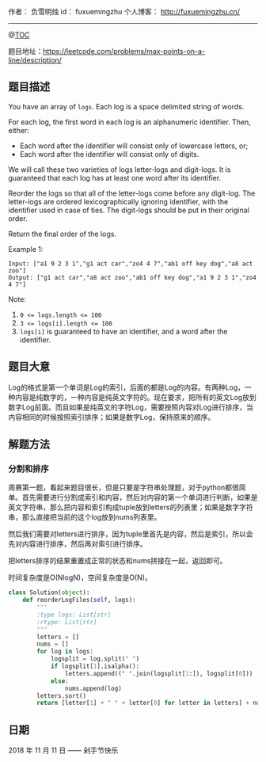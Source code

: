 作者： 负雪明烛
id：	fuxuemingzhu
个人博客：	http://fuxuemingzhu.cn/

---
@[TOC](目录)


题目地址：https://leetcode.com/problems/max-points-on-a-line/description/


## 题目描述

You have an array of ``logs``.  Each log is a space delimited string of words.

For each log, the first word in each log is an alphanumeric identifier.  Then, either:

- Each word after the identifier will consist only of lowercase letters, or;
- Each word after the identifier will consist only of digits.

We will call these two varieties of logs letter-logs and digit-logs.  It is guaranteed that each log has at least one word after its identifier.

Reorder the logs so that all of the letter-logs come before any digit-log.  The letter-logs are ordered lexicographically ignoring identifier, with the identifier used in case of ties.  The digit-logs should be put in their original order.

Return the final order of the logs.

 

Example 1:

    Input: ["a1 9 2 3 1","g1 act car","zo4 4 7","ab1 off key dog","a8 act zoo"]
    Output: ["g1 act car","a8 act zoo","ab1 off key dog","a1 9 2 3 1","zo4 4 7"]
 

Note:

1. ``0 <= logs.length <= 100``
1. ``3 <= logs[i].length <= 100``
1. ``logs[i]`` is guaranteed to have an identifier, and a word after the identifier.

## 题目大意

Log的格式是第一个单词是Log的索引，后面的都是Log的内容。有两种Log，一种内容是纯数字的，一种内容是纯英文字符的。现在要求，把所有的英文Log放到数字Log前面。而且如果是纯英文的字符Log，需要按照内容对Log进行排序，当内容相同的时候按照索引排序；如果是数字Log，保持原来的顺序。


## 解题方法

### 分割和排序

周赛第一题，看起来题目很长，但是只要是字符串处理题，对于python都很简单。首先需要进行分割成索引和内容，然后对内容的第一个单词进行判断，如果是英文字符串，那么把内容和索引构成tuple放到letters的列表里；如果是数字字符串，那么直接把当前的这个log放到nums列表里。

然后我们需要对letters进行排序，因为tuple里首先是内容，然后是索引，所以会先对内容进行排序，然后再对索引进行排序。

把letters排序的结果重置成正常的状态和nums拼接在一起，返回即可。

时间复杂度是O(NlogN)，空间复杂度是O(N)。

```python
class Solution(object):
    def reorderLogFiles(self, logs):
        """
        :type logs: List[str]
        :rtype: List[str]
        """
        letters = []
        nums = []
        for log in logs:
            logsplit = log.split(" ")
            if logsplit[1].isalpha():
                letters.append((" ".join(logsplit[1:]), logsplit[0]))
            else:
                nums.append(log)
        letters.sort()
        return [letter[1] + " " + letter[0] for letter in letters] + nums
```


## 日期

2018 年 11 月 11 日 —— 剁手节快乐


  [1]: https://assets.leetcode.com/uploads/2018/10/12/island.png
  [2]: https://charlesliuyx.github.io/2018/10/11/%E3%80%90%E7%9B%B4%E8%A7%82%E7%AE%97%E6%B3%95%E3%80%91Egg%20Puzzle%20%E9%B8%A1%E8%9B%8B%E9%9A%BE%E9%A2%98/
